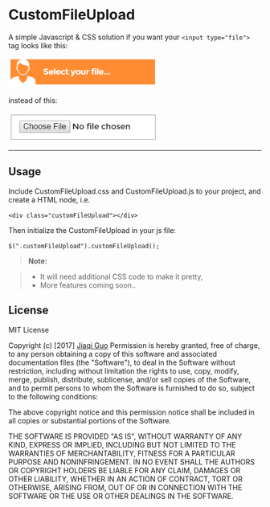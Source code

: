 CustomFileUpload
===================


A simple Javascript & CSS solution if you want your ```<input type="file">``` tag looks like this:

![enter image description here](https://raw.githubusercontent.com/JiaqiGuo/CustomFileUpload/master/ss%20%282017-03-30%20at%2010.22.43%29.png)

instead of this:

![enter image description here](https://raw.githubusercontent.com/JiaqiGuo/CustomFileUpload/master/ss%20%282017-03-30%20at%2010.22.49%29.png)

----------


Usage
-------------

Include CustomFileUpload.css and CustomFileUpload.js to your project, and create a HTML node, i.e.
```
<div class="customFileUpload"></div>
```
Then initialize the CustomFileUpload in your js file:
```
$(".customFileUpload").customFileUpload();
```

> **Note:**

> - It will need additional CSS code to make it pretty,
> - More features coming soon..

License
-------------
MIT License

Copyright (c) [2017] [Jiaqi Guo](http://www.guojiaqi.me)
Permission is hereby granted, free of charge, to any person obtaining a copy
of this software and associated documentation files (the "Software"), to deal
in the Software without restriction, including without limitation the rights
to use, copy, modify, merge, publish, distribute, sublicense, and/or sell
copies of the Software, and to permit persons to whom the Software is
furnished to do so, subject to the following conditions:

The above copyright notice and this permission notice shall be included in all
copies or substantial portions of the Software.

THE SOFTWARE IS PROVIDED "AS IS", WITHOUT WARRANTY OF ANY KIND, EXPRESS OR
IMPLIED, INCLUDING BUT NOT LIMITED TO THE WARRANTIES OF MERCHANTABILITY,
FITNESS FOR A PARTICULAR PURPOSE AND NONINFRINGEMENT. IN NO EVENT SHALL THE
AUTHORS OR COPYRIGHT HOLDERS BE LIABLE FOR ANY CLAIM, DAMAGES OR OTHER
LIABILITY, WHETHER IN AN ACTION OF CONTRACT, TORT OR OTHERWISE, ARISING FROM,
OUT OF OR IN CONNECTION WITH THE SOFTWARE OR THE USE OR OTHER DEALINGS IN THE
SOFTWARE.

